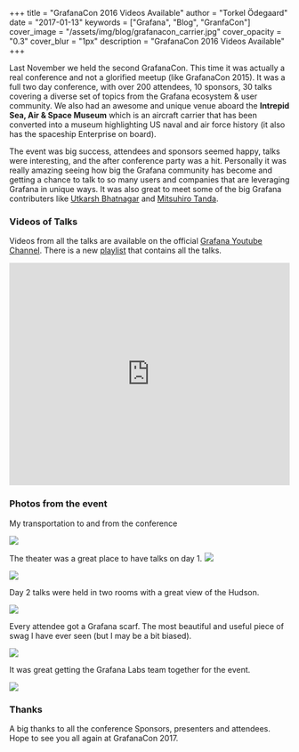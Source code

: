 +++
title = "GrafanaCon 2016 Videos Available"
author = "Torkel Ödegaard"
date = "2017-01-13"
keywords = ["Grafana", "Blog", "GranfaCon"]
cover_image = "/assets/img/blog/grafanacon_carrier.jpg"
cover_opacity = "0.3"
cover_blur = "1px"
description = "GrafanaCon 2016 Videos Available"
+++

Last November we held the second GrafanaCon. This time it was actually a real conference and not a glorified meetup (like GrafanaCon 2015).
It was a full two day conference, with over 200 attendees, 10 sponsors, 30 talks covering a diverse set
of topics from the Grafana ecosystem & user community. We also had an awesome and unique venue aboard the **Intrepid Sea, Air & Space Museum**
which is an aircraft carrier that has been converted into a museum highlighting US naval and air force history (it also has the spaceship Enterprise on board).

The event was big success, attendees and sponsors seemed happy, talks were interesting, and the after conference party was a hit.
Personally it was really amazing seeing how big the Grafana community has become and getting a chance to talk to so many users and companies
that are leveraging Grafana in unique ways. It was also great to meet some of the big Grafana contributers
like [Utkarsh Bhatnagar](https://github.com/utkarshcmu) and [Mitsuhiro Tanda](https://github.com/mtanda).

### Videos of Talks

Videos from all the talks are available on the official [Grafana Youtube Channel](https://www.youtube.com/channel/UCYCwgQAMm9sTJv0rgwQLCxw).
There is a new [playlist](https://www.youtube.com/playlist?list=PLDGkOdUX1Ujp_6OnJ8M-t59eGPs0rZF4Q) that contains all the talks.

<iframe width="100%" height="400px" src="https://www.youtube.com/embed/videoseries?list=PLDGkOdUX1Ujp_6OnJ8M-t59eGPs0rZF4Q" frameborder="0" allowfullscreen></iframe>

### Photos from the event

My transportation to and from the conference

![](/assets/img/blog/grafanacon_blue_angel.jpg)

The theater was a great place to have talks on day 1.
![](/assets/img/blog/grafanacon_day1_theater1.jpg)

![](/assets/img/blog/grafanacon_day1_theater2.jpg)

Day 2 talks were held in two rooms with a great view of the Hudson.

![](/assets/img/blog/grafanacon_3.jpg)

Every attendee got a Grafana scarf. The most beautiful and useful piece of swag I have ever seen (but I may be a bit biased).

![](/assets/img/blog/grafanacon_scarf.jpg)

It was great getting the Grafana Labs team together for the event.

![](/assets/img/blog/grafanacon_team.jpg)

### Thanks

A big thanks to all the conference Sponsors, presenters and attendees. Hope to see you all again at GrafanaCon 2017.
